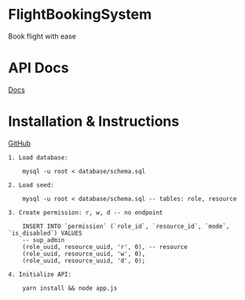 # FlightBookingSystem
Book flight with ease

# API Docs
[Docs](https://documenter.getpostman.com/view/3554620/SzmZdg4o?version=latest)

# Installation & Instructions
[GitHub](https://github.com/nferocious76/FlightBookingSystem)

```
1. Load database:

    mysql -u root < database/schema.sql

2. Load seed:

    mysql -u root < database/schema.sql -- tables: role, resource

3. Create permission: r, w, d -- no endpoint

    INSERT INTO `permission` (`role_id`, `resource_id`, `mode`, `is_disabled`) VALUES
    -- sup_admin
    (role_uuid, resource_uuid, 'r', 0), -- resource
    (role_uuid, resource_uuid, 'w', 0),
    (role_uuid, resource_uuid, 'd', 0);

4. Initialize API:

    yarn install && node app.js

```
